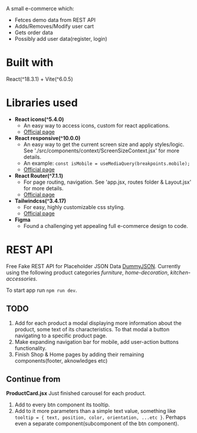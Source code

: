 A small e-commerce which:

- Fetces demo data from REST API
- Adds/Removes/Modify user cart
- Gets order data
- Possibly add user data(register, login)

# Built with

React(^18.3.1) + Vite(^6.0.5)

# Libraries used

- **React icons(^5.4.0)**
  - An easy way to access icons, custom for react applications.
  - [Official page](https://react-icons.github.io/react-icons/)
- **React responsive(^10.0.0)**
  - An easy way to get the current screen size and apply styles/logic. See './src/components/context/ScreenSizeContext.jsx' for more details.
  - An example: `const isMobile = useMediaQuery(breakpoints.mobile);`
  - [Official page](https://www.npmjs.com/package/react-responsive)
- **React Router(^7.1.1)**
  - For page routing, navigation. See 'app.jsx, routes folder & Layout.jsx' for more details.
  - [Official page](https://reactrouter.com/home)
- **Tailwindcss(^3.4.17)**
  - For easy, highly customizable css styling.
  - [Official page](https://tailwindcss.com/)
- **Figma**
  - Found a challenging yet appealing full e-commerce design to code.

# REST API

Free Fake REST API for Placeholder JSON Data
[DummyJSON](https://dummyjson.com/). Currently using the following product categories _furniture_, _home-decoration_, _kitchen-accessories_.

To start app run `npm run dev`.

## TODO

1. Add for each product a modal displaying more information about the product, some text of its characteristics. To that modal a button navigating to a specific product page.
2. Make expanding navigation bar for mobile, add user-action buttons functionality.
3. Finish Shop & Home pages by adding their remaining components(footer, aknowledges etc)

## Continue from

**ProductCard.jsx**
Just finished carousel for each product.

1. Add to every btn component its tooltip.
2. Add to it more parameters than a simple text value, something like `tooltip = { text, position, color, orientation, ...etc }`. Perhaps even a separate component(subcomponent of the btn component).
